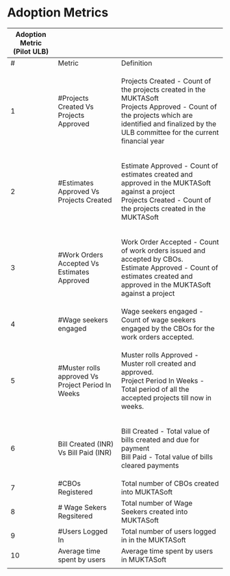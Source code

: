 # Adoption Metrics

| Adoption Metric (Pilot ULB) |                                                   |                                                                                                                                                                                                              |
| --------------------------- | ------------------------------------------------- | ------------------------------------------------------------------------------------------------------------------------------------------------------------------------------------------------------------ |
| #                           | Metric                                            | Definition                                                                                                                                                                                                   |
| 1                           | #Projects Created Vs Projects Approved            | <p>Projects Created - Count of the projects created in the MUKTASoft<br>Projects Approved - Count of the projects which are identified and finalized by the ULB committee for the current financial year</p> |
| 2                           | #Estimates Approved Vs Projects Created           | <p>Estimate Approved - Count of estimates created and approved in the MUKTASoft against a project<br>Projects Created - Count of the projects created in the MUKTASoft</p>                                   |
| 3                           | #Work Orders Accepted Vs Estimates Approved       | <p>Work Order Accepted - Count of work orders issued and accepted by CBOs.<br>Estimate Approved - Count of estimates created and approved in the MUKTASoft against a project</p>                             |
| 4                           | #Wage seekers engaged                             | Wage seekers engaged - Count of wage seekers engaged by the CBOs for the work orders accepted.                                                                                                               |
| 5                           | #Muster rolls approved Vs Project Period In Weeks | <p>Muster rolls Approved - Muster roll created and approved.<br>Project Period In Weeks - Total period of all the accepted projects till now in weeks.</p>                                                   |
| 6                           | Bill Created (INR) Vs Bill Paid (INR)             | <p>Bill Created - Total value of bills created and due for payment<br>Bill Paid - Total value of bills cleared payments</p>                                                                                  |
| 7                           | #CBOs Registered                                  | Total number of CBOs created into MUKTASoft                                                                                                                                                                  |
| 8                           | # Wage Sekers Regsitered                          | Total number of Wage Seekers created into MUKTASoft                                                                                                                                                          |
| 9                           | #Users Logged In                                  | Total number of users logged in in the MUKTASoft                                                                                                                                                             |
| 10                          | Average time spent by users                       | Average time spent by users in MUKTASoft                                                                                                                                                                     |
|                             |                                                   |                                                                                                                                                                                                              |
